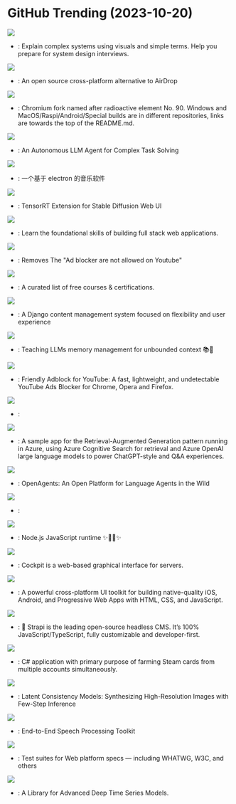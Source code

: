 # GitHub Trending (2023-10-20)

![](https://img.shields.io/badge/none-New%204-green?style=flat-square&logo=appveyor)
- [](https://github.comundefined): Explain complex systems using visuals and simple terms. Help you prepare for system design interviews.

![](https://img.shields.io/badge/Dart-New%20754-green?style=flat-square&logo=appveyor)
- [](https://github.comundefined): An open source cross-platform alternative to AirDrop

![](https://img.shields.io/badge/C%2B%2B-New%20263-green?style=flat-square&logo=appveyor)
- [](https://github.comundefined): Chromium fork named after radioactive element No. 90. Windows and MacOS/Raspi/Android/Special builds are in different repositories, links are towards the top of the README.md.

![](https://img.shields.io/badge/TypeScript-New%201-green?style=flat-square&logo=appveyor)
- [](https://github.comundefined): An Autonomous LLM Agent for Complex Task Solving

![](https://img.shields.io/badge/TypeScript-New%2070-green?style=flat-square&logo=appveyor)
- [](https://github.comundefined): 一个基于 electron 的音乐软件

![](https://img.shields.io/badge/Python-New%20120-green?style=flat-square&logo=appveyor)
- [](https://github.comundefined): TensorRT Extension for Stable Diffusion Web UI

![](https://img.shields.io/badge/TypeScript-New%2039-green?style=flat-square&logo=appveyor)
- [](https://github.comundefined): Learn the foundational skills of building full stack web applications.

![](https://img.shields.io/badge/JavaScript-New%20501-green?style=flat-square&logo=appveyor)
- [](https://github.comundefined): Removes The "Ad blocker are not allowed on Youtube"

![](https://img.shields.io/badge/none-New%20408-green?style=flat-square&logo=appveyor)
- [](https://github.comundefined): A curated list of free courses & certifications.

![](https://img.shields.io/badge/Python-New%2016-green?style=flat-square&logo=appveyor)
- [](https://github.comundefined): A Django content management system focused on flexibility and user experience

![](https://img.shields.io/badge/Python-New%20358-green?style=flat-square&logo=appveyor)
- [](https://github.comundefined): Teaching LLMs memory management for unbounded context 📚🦙

![](https://img.shields.io/badge/CSS-New%20105-green?style=flat-square&logo=appveyor)
- [](https://github.comundefined): Friendly Adblock for YouTube: A fast, lightweight, and undetectable YouTube Ads Blocker for Chrome, Opera and Firefox.

![](https://img.shields.io/badge/TypeScript-New%2034-green?style=flat-square&logo=appveyor)
- [](https://github.comundefined): 

![](https://img.shields.io/badge/Python-New%2044-green?style=flat-square&logo=appveyor)
- [](https://github.comundefined): A sample app for the Retrieval-Augmented Generation pattern running in Azure, using Azure Cognitive Search for retrieval and Azure OpenAI large language models to power ChatGPT-style and Q&A experiences.

![](https://img.shields.io/badge/Python-New%2071-green?style=flat-square&logo=appveyor)
- [](https://github.comundefined): OpenAgents: An Open Platform for Language Agents in the Wild

![](https://img.shields.io/badge/none-New%20175-green?style=flat-square&logo=appveyor)
- [](https://github.comundefined): 

![](https://img.shields.io/badge/JavaScript-New%2085-green?style=flat-square&logo=appveyor)
- [](https://github.comundefined): Node.js JavaScript runtime ✨🐢🚀✨

![](https://img.shields.io/badge/C-New%2018-green?style=flat-square&logo=appveyor)
- [](https://github.comundefined): Cockpit is a web-based graphical interface for servers.

![](https://img.shields.io/badge/TypeScript-New%20140-green?style=flat-square&logo=appveyor)
- [](https://github.comundefined): A powerful cross-platform UI toolkit for building native-quality iOS, Android, and Progressive Web Apps with HTML, CSS, and JavaScript.

![](https://img.shields.io/badge/JavaScript-New%2029-green?style=flat-square&logo=appveyor)
- [](https://github.comundefined): 🚀 Strapi is the leading open-source headless CMS. It’s 100% JavaScript/TypeScript, fully customizable and developer-first.

![](https://img.shields.io/badge/C%23-New%2024-green?style=flat-square&logo=appveyor)
- [](https://github.comundefined): C# application with primary purpose of farming Steam cards from multiple accounts simultaneously.

![](https://img.shields.io/badge/Python-New%2039-green?style=flat-square&logo=appveyor)
- [](https://github.comundefined): Latent Consistency Models: Synthesizing High-Resolution Images with Few-Step Inference

![](https://img.shields.io/badge/Python-New%204-green?style=flat-square&logo=appveyor)
- [](https://github.comundefined): End-to-End Speech Processing Toolkit

![](https://img.shields.io/badge/HTML-New%2020-green?style=flat-square&logo=appveyor)
- [](https://github.comundefined): Test suites for Web platform specs — including WHATWG, W3C, and others

![](https://img.shields.io/badge/Shell-New%2052-green?style=flat-square&logo=appveyor)
- [](https://github.comundefined): A Library for Advanced Deep Time Series Models.

